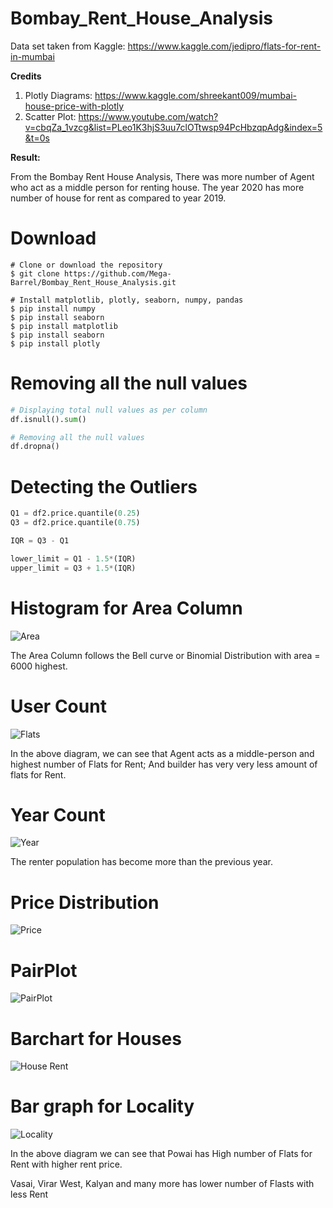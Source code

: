 # Bombay_Rent_House_Analysis

Data set taken from Kaggle: https://www.kaggle.com/jedipro/flats-for-rent-in-mumbai

**Credits**
1. Plotly Diagrams:  https://www.kaggle.com/shreekant009/mumbai-house-price-with-plotly
2. Scatter Plot: https://www.youtube.com/watch?v=cbqZa_1vzcg&list=PLeo1K3hjS3uu7clOTtwsp94PcHbzqpAdg&index=5&t=0s

**Result:**

From the Bombay Rent House Analysis, There was more number of Agent who act as a middle person for renting house. The year 2020 has more number of house for rent as compared to year 2019. 


# Download
```
# Clone or download the repository
$ git clone https://github.com/Mega-Barrel/Bombay_Rent_House_Analysis.git

# Install matplotlib, plotly, seaborn, numpy, pandas
$ pip install numpy
$ pip install seaborn
$ pip install matplotlib
$ pip install seaborn
$ pip install plotly
```
# Removing all the null values

```python
# Displaying total null values as per column
df.isnull().sum()

# Removing all the null values
df.dropna()
```

# Detecting the Outliers

```python
Q1 = df2.price.quantile(0.25)
Q3 = df2.price.quantile(0.75)

IQR = Q3 - Q1

lower_limit = Q1 - 1.5*(IQR)
upper_limit = Q3 + 1.5*(IQR)
```

# Histogram for Area Column
![Area](./images/histogram_area.png)

The Area Column follows the Bell curve or Binomial Distribution with area = 6000 highest.

# User Count
![Flats](images/UserCount.png)

In the above diagram, we can see that Agent acts as a middle-person and highest number of Flats for Rent; And builder has very very less amount of flats for Rent.

# Year Count
![Year](./images/YearCount.png)

The renter population has become more than the previous year.

# Price Distribution 
![Price](./images/price_distribution.png)

# PairPlot
![PairPlot](./images/PairPlot.png)

# Barchart for Houses
![House Rent](./images/barchart_house.png)

# Bar graph for Locality
![Locality](./images/Houses_rent.png)

In the above diagram we can see that Powai has High number of Flats for Rent with higher rent price.

Vasai, Virar West, Kalyan and many more has lower number of Flasts with less Rent

